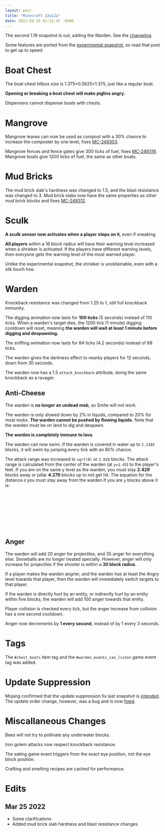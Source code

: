 ```yaml
---
layout: post
title: "Minecraft 22w12a"
date: 2022-03-25 01:52:47 -0500
---
```


The second 1.19 snapshot is out, adding the Warden. See the [changelog](https://www.minecraft.net/en-us/article/minecraft-snapshot-22w12a).

Some features are ported from the [experimental snapshot](/snapshots/1-19-experimental-1), so read that post to get up to speed.

# Boat Chest

The boat chest hitbox size is 1.375×0.5625×1.375, just like a regular boat.

**Opening or breaking a boat chest will make piglins angry.**

DIspensers cannot dispense boats with chests.

# Mangrove

Mangrove leaves can now be used as compost with a 30% chance to increase the composter by one level, fixes [MC-249303](https://bugs.mojang.com/browse/MC-249303).

Mangrove fences and fence gates give 300 ticks of fuel, fixes [MC-249316](https://bugs.mojang.com/browse/MC-249316). Mangrove boats give 1200 ticks of fuel, the same as other boats.

# Mud Bricks

The mud brick slab's hardness was changed to 1.5, and the blast resistance was changed to 3. Mud brick slabs now have the same properties as other mud brick blocks and fixes [MC-249312](https://bugs.mojang.com/browse/MC-249312).

# Sculk

**A sculk sensor now activates when a player steps on it**, even if sneaking.

**All players** within a 16 block radius will have their warning level increased when a shrieker is activated. If the players have different warning levels, then everyone gets the warning level of the most warned player.

Unlike the experimental snapshot, the shrieker is unobtainable, even with a silk touch hoe.

# Warden

Knockback resistance was changed from 1.25 to 1, still full knockback immunity.

The digging animation now lasts for **100 ticks** (5 seconds) instead of 110 ticks. When a warden's target dies, the 1200 tick (1 minute) digging cooldown will reset, meaning **the warden will wait at least 1 minute before digging and despawning.**

The sniffing animation now lasts for 84 ticks (4.2 seconds) instead of 68 ticks.

The warden gives the darkness effect to nearby players for 12 seconds, down from 30 seconds.

The warden now has a 1.5 `attack_knockback` attribute, doing the same knockback as a ravager.

## Anti-Cheese

The warden is **no longer an undead mob**, so Smite will not work.

The warden is only slowed down by 2% in liquids, compared to 20% for most mobs. **The warden cannot be pushed by flowing liquids.** Note that the warden must be on land to dig and despawn.

**The warden is completely immune to lava.**

The warden can now swim. If the warden is covered in water up to `2.2185` blocks, it will swim by jumping every tick with an 80% chance.

The attack range was increased to `sqrt(8)` or `2.828` blocks. The attack range is calculated from the center of the warden (at `y=1.45`) to the player's feet. If you are on the same y level as the warden, you must stay **2.429** blocks away or pillar **4.279** blocks up to not get hit. The equation for the distance `d` you must stay away from the warden if you are `y` blocks above it is:

![d = sqrt(8 - (y - 1.45)^2), 1.45 - sqrt(8) < y < 1.45 + sqrt(8), -1.379 < y < 4.279](/snapshots/img/22w12a-warden-range.png)

## Anger

The warden will add 20 anger for projectiles, and 35 anger for everything else. Snowballs are no longer treated specially. However, anger will only increase for projectiles if the shooter is within a **30 block radius**.

If a player makes the warden angrier, and the warden has at least the Angry level towards that player, then the warden will immediately switch targets to that player.

If the warden is directly hurt by an entity, or indirectly hurt by an entity within five blocks, the warden will add 100 anger towards that entity.

Player collision is checked every tick, but the anger increase from collision has a one second cooldown.

Anger now decrements by **1 every second**, instead of by 1 every 3 seconds.

# Tags

The `#chest_boats` item tag and the `#warden_events_can_listen` game event tag was added.

# Update Suppression

Mojang confirmed that the update suppression fix last snapshot is [intended](https://bugs.mojang.com/browse/MC-249082). The update order change, however, was a bug and is now [fixed](https://bugs.mojang.com/browse/MC-249181).

# Miscallaneous Changes

Bees will not try to pollinate any underwater blocks.

Iron golem attacks now respect knockback resistance.

The eating game event triggers from the exact eye position, not the eye block position.

Crafting and smelting recipes are cached for performance.

# Edits

## Mar 25 2022

- Some clarifications
- Added mud brick slab hardness and blast resistance changes

